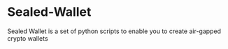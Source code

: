 # Sealed-Wallet
Sealed Wallet is a set of python scripts to enable you to create air-gapped crypto wallets
